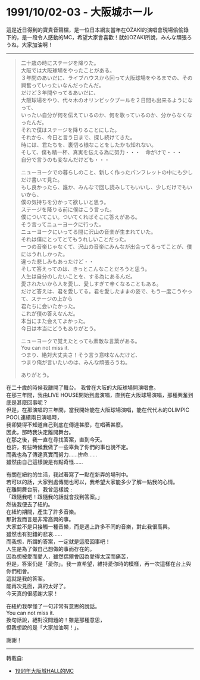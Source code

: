 # 1991/10/02-03 - 大阪城ホール

這是近日得到的寶貴音聲檔，是一位日本網友當年在OZAKI的演唱會現場偷偷錄下的，是一段令人感動的MC，希望大家會喜歡！就如OZAKI所說，みんな頑張ろうね，大家加油啊！

---

> 二十歳の時にステージを降りた。  
> 大阪では大阪球場をやったことがある。  
> ３年間のあいだに、ライブハウスから回って大阪球場をやるまでの、その興奮っていったいなんだったんだ。  
> だけど３年間やってるあいだに、  
> 大阪球場をやり、代々木のオリンピックプールを２日間も出来るようになって、  
> いったい自分が何を伝えているのか、何を歌っているのか、分からなくなったんだ。  
> それで僕はステージを降りることにした。  
> それから、今日と言う日まで、探し続けてきた。  
> 時には、君たちを、裏切る様なことをしたかも知れない。  
> そして、僕も精一杯、真実を伝える為に努力・・・　命がけで・・・  
> 自分で言うのも変なんだけども・・・  
> 
> ニューヨークでの暮らしのこと、新しく作ったパンフレットの中にも少しだけ書いて見た。  
> もし良かったら、誰か、みんなで回し読みしてもいいし、少しだけでもいいから、  
> 僕の気持ちを分かって欲しいと思う。  
> ステージを降りる前に僕はこう言った。  
> 僕についてこい。ついてくればそこに答えがある。  
> そう言ってニューヨークに行った。  
> ニューヨークにいってる間に沢山の音楽が生まれていた。  
> それは僕にとってとてもうれしいことだった。  
> 一つの音楽じゃなくて、沢山の音楽にみんなが出会ってるってことが、僕にはうれしかった。  
> 違った悲しみもあったけど・・  
> そして答えってのは、きっとこんなことだろうと思う。  
> 人生は自分のしたいことを、する為にあるんだ。  
> 愛されたいから人を愛し、愛しすぎて辛くなることもある。  
> だけど答えは、君を愛してる。君を愛したままの姿で、もう一度こうやって、ステージの上から  
> 君たちに会いたかった。  
> これが僕の答えなんだ。  
> 本当にまた会えてよかった。  
> 今日は本当にどうもありがとう。  
> 
> ニューヨークで覚えたとっても素敵な言葉がある。  
> You can not miss it.  
> つまり、絶対大丈夫さ！そう言う意味なんだけど、  
> つまり俺が言いたいのは、みんな頑張ろうね。  
> 
> ありがとう。  

在二十歲的時候我離開了舞台。 
我曾在大阪的大阪球場開演唱會。  
在那三年間，我由LIVE HOUSE開始到處演唱，直到在大阪球場演唱，那種興奮到底是甚麼回事呢？  
但是，在那演唱的三年間，當我開始能在大阪球場演唱，能在代代木的OLIMPIC POOL連續兩日演唱時，  
我卻變得不知道自己到底在傳達甚麼，在唱著甚麼。  
因此，那時我決定離開舞台。  
在那之後，我一直在尋找答案，直到今天。  
也許，有些時候我做了一些辜負了你們的事也說不定。  
而我也為了傳達真實而努力……拚命……  
雖然由自己這樣說是有點奇怪……  

有關在紐約的生活，我試著寫了一點在新弄的場刊中。  
若可以的話，大家到處傳閱也可以，我希望大家能多少了解一點我的心情。  
在離開舞台前，我曾這樣說﹕  
「跟隨我吧！跟隨我的話就會找到答案。」  
然後我便去了紐約。  
在紐約期間，產生了許多音樂。  
那對我而言是非常高興的事。  
大家並不是只接觸一種音樂，而是遇上許多不同的音樂，對此我很高興。  
雖然也有犯錯的悲哀……  
而我想，所謂的答案，一定就是這麼回事吧！  
人生是為了做自己想做的事而存在的。  
因為想被愛而愛人，雖然偶爾會因為愛得太深而痛苦，  
但是，答案仍是「愛你」。我一直希望，維持愛你時的模樣，再一次這樣在台上與你們相會。  
這就是我的答案。  
能再次見面，真的太好了。  
今天真的很感謝大家！  

在紐約我學懂了一句非常有意思的說話。  
You can not miss it.  
換句話說，絕對沒問題的！雖是那種意思，  
但我想說的是「大家加油啊！」。  

謝謝！  

---
轉載自:

- [1991年大阪城HALL的MC](https://web.archive.org/web/20110501074524/http://blog.yam.com/forgetnot/category/634985/page=1)